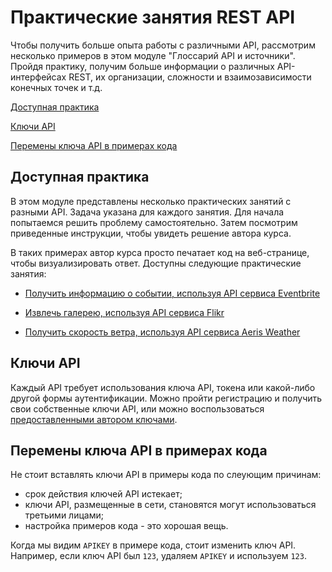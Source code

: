 # Практические занятия REST API

Чтобы получить больше опыта работы с различными API, рассмотрим несколько примеров в этом модуле "Глоссарий API и источники". Пройдя практику, получим больше информации о различных API-интерфейсах REST, их организации, сложности и взаимозависимости конечных точек и т.д.

[Доступная практика](#available)

[Ключи API](#shortcut)

[Перемены ключа API в примерах кода](#swap)

<a name="available"></a>
## Доступная практика

В этом модуле представлены несколько практических занятий с разными API. Задача указана для каждого занятия. Для начала попытаемся решить проблему самостоятельно. Затем посмотрим приведенные инструкции, чтобы увидеть решение автора курса.

В таких примерах автор курса просто печатает код на веб-странице, чтобы визуализировать ответ. Доступны следующие практические занятия:

- [Получить информацию о событии, используя API сервиса Eventbrite](Get-event-information-using-Eventbrite-API.md)

- [Извлечь галерею, используя API сервиса Flikr](Retrieve-gallery-using-Flickr-API.md)

- [Получить скорость ветра, используя API сервиса Aeris Weather](Get-wind-speed-using-Aeris-API.md)

<a name="shortcut"></a>
## Ключи API

Каждый API требует использования ключа API, токена или какой-либо другой формы аутентификации. Можно пройти регистрацию и получить свои собственные ключи API, или можно воспользоваться [предоставленными автором ключами](https://idratherbewriting.com/learnapidoc/assets/files/apikeys.txt).


<a name="swap"></a>
## Перемены ключа API в примерах кода

Не стоит вставлять ключи API в примеры кода по слеующим причинам:

- срок действия ключей API истекает;
- ключи API, размещенные в сети, становятся могут использоваться третьими лицами;
- настройка примеров кода - это хорошая вещь.

Когда мы видим `APIKEY` в примере кода, стоит изменить ключ API. Например, если ключ API был `123`, удаляем `APIKEY` и используем `123`.
